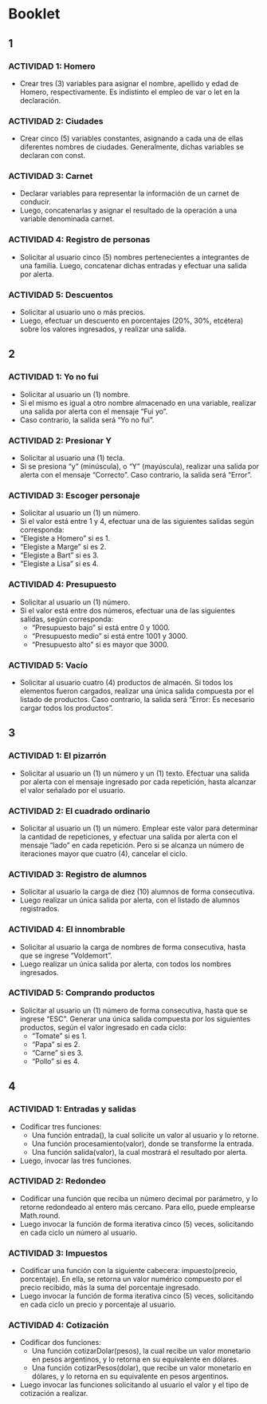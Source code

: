 # Booklet

## 1
### ACTIVIDAD 1: Homero
- Crear tres (3) variables para asignar el nombre, apellido y edad de Homero, respectivamente. Es indistinto el empleo de var o  let en la declaración.

### ACTIVIDAD 2: Ciudades
- Crear cinco (5) variables constantes, asignando a cada una de ellas diferentes nombres de ciudades. Generalmente, dichas variables se declaran con const.

### ACTIVIDAD 3: Carnet
- Declarar variables para representar la información de un carnet de conducir.
- Luego, concatenarlas y asignar el resultado de la operación a una variable denominada carnet.

### ACTIVIDAD 4: Registro de personas
- Solicitar al usuario cinco (5) nombres pertenecientes a integrantes de una familia. Luego, concatenar dichas entradas y efectuar una salida por alerta.

### ACTIVIDAD 5: Descuentos
- Solicitar al usuario uno o más precios.
- Luego, efectuar un descuento en porcentajes (20%, 30%, etcétera) sobre los valores ingresados, y realizar una salida.

## 2
### ACTIVIDAD 1: Yo no fui
- Solicitar al usuario un (1) nombre.
- Si el mismo es igual a otro nombre almacenado en una variable, realizar una salida por alerta con el mensaje “Fui yo”. 
- Caso contrario, la salida será “Yo no fui”.

### ACTIVIDAD 2: Presionar Y
- Solicitar al usuario una (1) tecla.
- Si se presiona “y” (minúscula), o “Y” (mayúscula), realizar una salida por alerta con el mensaje “Correcto”. Caso contrario, la salida será “Error”.

### ACTIVIDAD 3: Escoger personaje
- Solicitar al usuario un (1) un número.
- Si el valor está entre 1 y 4, efectuar una de las siguientes salidas según corresponda: 
- “Elegiste a Homero” si es 1.
- “Elegiste a Marge” si es 2.
- “Elegiste a Bart” si es 3.
- “Elegiste a Lisa” si es 4.

### ACTIVIDAD 4: Presupuesto
- Solicitar al usuario un (1) número.
- Si el valor está entre dos números, efectuar una de las siguientes salidas, según corresponda: 
	- “Presupuesto bajo” si está entre 0 y 1000.
	- “Presupuesto medio” si está entre 1001 y 3000.
	- “Presupuesto alto” si es  mayor que 3000.

### ACTIVIDAD 5: Vacío
- Solicitar al usuario cuatro (4) productos de almacén. Si todos los elementos fueron cargados, realizar una única salida compuesta por el listado de productos. Caso contrario, la salida será “Error: Es necesario cargar todos los productos”.

## 3
### ACTIVIDAD 1: El pizarrón
- Solicitar al usuario un (1) un número y un (1) texto. Efectuar una salida por alerta con el mensaje ingresado por cada repetición, hasta alcanzar el valor señalado por el usuario.

### ACTIVIDAD 2: El cuadrado ordinario
- Solicitar al usuario un (1) un número. Emplear este valor para determinar la cantidad de repeticiones, y efectuar una salida por alerta con el mensaje “lado” en cada repetición. Pero si se alcanza un número de iteraciones mayor que cuatro (4), cancelar el ciclo.

### ACTIVIDAD 3: Registro de alumnos
- Solicitar al usuario la carga de diez (10) alumnos de forma consecutiva.
- Luego realizar un única salida por alerta, con el listado de alumnos registrados.

### ACTIVIDAD 4: El innombrable
- Solicitar al usuario la carga de nombres de forma consecutiva,  hasta que se ingrese “Voldemort”.
- Luego realizar un única salida por alerta, con todos los nombres ingresados.

### ACTIVIDAD 5: Comprando productos
- Solicitar al usuario un (1) número de forma consecutiva, hasta que se ingrese “ESC”. Generar una única salida compuesta por los siguientes productos, según el valor ingresado en cada ciclo:
	- “Tomate” si es 1.
	- “Papa” si es 2.
	- “Carne” si es 3.
	- “Pollo” si es 4.

## 4
### ACTIVIDAD 1: Entradas y salidas
- Codificar tres funciones:
	- Una función entrada(), la cual solicite un valor al usuario y lo retorne.
	- Una función procesamiento(valor), donde se transforme la entrada.
	- Una función salida(valor), la cual mostrará el resultado por alerta.
- Luego, invocar las tres funciones.

### ACTIVIDAD 2: Redondeo
- Codificar una función que reciba un número decimal por parámetro, y lo retorne redondeado al entero más cercano. Para ello, puede emplearse  Math.round.
- Luego invocar la función de forma iterativa cinco (5) veces, solicitando en cada ciclo un número al usuario.

### ACTIVIDAD 3: Impuestos
- Codificar una función con la siguiente cabecera: impuesto(precio, porcentaje). En ella, se retorna un valor numérico compuesto por el precio recibido, más la suma del porcentaje ingresado.
- Luego invocar la función de forma iterativa cinco (5) veces, solicitando en cada ciclo un precio y porcentaje al usuario.

### ACTIVIDAD 4: Cotización
- Codificar dos funciones:
	- Una función cotizarDolar(pesos), la cual recibe un valor monetario en pesos argentinos, y lo retorna en su equivalente en dólares.
	- Una función cotizarPesos(dolar), que recibe un valor monetario en dólares, y lo retorna en su equivalente en pesos argentinos.
- Luego invocar las funciones solicitando  al usuario el valor y el tipo de cotización a realizar.
